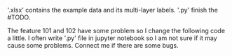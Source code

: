 '.xlsx' contains the example data and its multi-layer labels.
'.py' finish the #TODO.

The feature 101 and 102 have some problem so I change the following code a little.
I often write '.py' file in jupyter notebook so I am not sure if it may cause some problems.
Connect me if there are some bugs.